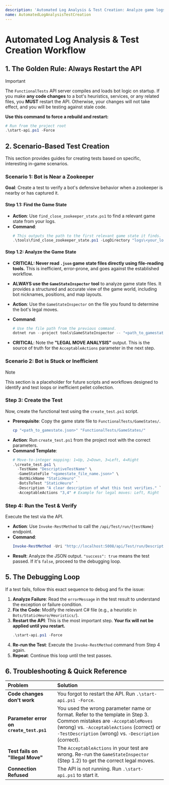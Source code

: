 ```yaml
---
description: 'Automated Log Analysis & Test Creation: Analyze game logs, create, and run functional tests via API to iteratively improve bot heuristics.'
name: AutomatedLogAnalysisTestCreation
---
```


# Automated Log Analysis & Test Creation Workflow

## 1. The Golden Rule: Always Restart the API

> [!IMPORTANT]
> The `FunctionalTests` API server compiles and loads bot logic on startup. If you make **any code changes** to a bot's heuristics, services, or any related files, you **MUST** restart the API. Otherwise, your changes will not take effect, and you will be testing against stale code.

**Use this command to force a rebuild and restart:**
```powershell
# Run from the project root
.\start-api.ps1 -Force
```

## 2. Scenario-Based Test Creation

This section provides guides for creating tests based on specific, interesting in-game scenarios.

### Scenario 1: Bot is Near a Zookeeper

**Goal**: Create a test to verify a bot's defensive behavior when a zookeeper is nearby or has captured it.

#### Step 1.1: Find the Game State

- **Action**: Use `find_close_zookeeper_state.ps1` to find a relevant game state from your logs.
- **Command**:
  ```powershell
  # This outputs the path to the first relevant game state it finds.
  .\tools\find_close_zookeeper_state.ps1 -LogDirectory "logs\<your_log_directory>" -BotNickname "StaticHeuro"
  ```

#### Step 1.2: Analyze the Game State

- **CRITICAL: Never read `.json` game state files directly using file-reading tools.** This is inefficient, error-prone, and goes against the established workflow.
- **ALWAYS use the `GameStateInspector` tool** to analyze game state files. It provides a structured and accurate view of the game world, including bot nicknames, positions, and map layouts.

- **Action**: Use the `GameStateInspector` on the file you found to determine the bot's legal moves.
- **Command**:
  ```powershell
  # Use the file path from the previous command.
  dotnet run --project tools\GameStateInspector -- "<path_to_gamestate.json>" "StaticHeuro"
  ```
- **CRITICAL**: Note the **"LEGAL MOVE ANALYSIS"** output. This is the source of truth for the `AcceptableActions` parameter in the next step.

### Scenario 2: Bot is Stuck or Inefficient

> [!NOTE]
> This section is a placeholder for future scripts and workflows designed to identify and test loops or inefficient pellet collection.

### Step 3: Create the Test

Now, create the functional test using the `create_test.ps1` script.

- **Prerequisite**: Copy the game state file to `FunctionalTests/GameStates/`.
  ```powershell
  cp "<path_to_gamestate.json>" "FunctionalTests/GameStates/"
  ```
- **Action**: Run `create_test.ps1` from the project root with the correct parameters.
- **Command Template**:
  ```powershell
  # Move-to-integer mapping: 1=Up, 2=Down, 3=Left, 4=Right
  .\create_test.ps1 \
    -TestName "DescriptiveTestName" \
    -GameStateFile "<gamestate_file_name.json>" \
    -BotNickName "StaticHeuro" `
    -BotsToTest "StaticHeuro" `
    -Description "A clear description of what this test verifies." `
    -AcceptableActions "3,4" # Example for legal moves: Left, Right
  ```

### Step 4: Run the Test & Verify

Execute the test via the API.

- **Action**: Use `Invoke-RestMethod` to call the `/api/Test/run/{testName}` endpoint.
- **Command**:
  ```powershell
  Invoke-RestMethod -Uri "http://localhost:5008/api/Test/run/DescriptiveTestName" -Method POST | ConvertTo-Json -Depth 5
  ```
- **Result**: Analyze the JSON output. `"success": true` means the test passed. If it's `false`, proceed to the debugging loop.

## 5. The Debugging Loop

If a test fails, follow this exact sequence to debug and fix the issue:

1.  **Analyze Failure**: Read the `errorMessage` in the test result to understand the exception or failure condition.
2.  **Fix the Code**: Modify the relevant C# file (e.g., a heuristic in `Bots/StaticHeuro/Heuristics/`).
3.  **Restart the API**: This is the most important step. **Your fix will not be applied until you restart.**
    ```powershell
    .\start-api.ps1 -Force
    ```
4.  **Re-run the Test**: Execute the `Invoke-RestMethod` command from Step 4 again.
5.  **Repeat**: Continue this loop until the test passes.

## 6. Troubleshooting & Quick Reference

| Problem | Solution |
| :--- | :--- |
| **Code changes don't work** | You forgot to restart the API. Run `.\start-api.ps1 -Force`. |
| **Parameter error on `create_test.ps1`** | You used the wrong parameter name or format. Refer to the template in Step 3. Common mistakes are `-AcceptableMoves` (wrong) vs. `-AcceptableActions` (correct) or `-TestDescription` (wrong) vs. `-Description` (correct). |
| **Test fails on "Illegal Move"** | The `AcceptableActions` in your test are wrong. Re-run the `GameStateInspector` (Step 1.2) to get the correct legal moves. |
| **Connection Refused** | The API is not running. Run `.\start-api.ps1` to start it. |
